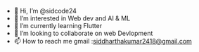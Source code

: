 - 👋 Hi, I’m @sidcode24
- 👀 I’m interested in Web dev and AI & ML
- 🌱 I’m currently learning Flutter
- 💞️ I’m looking to collaborate on web Devlopment
- 📫 How to reach me gmail :siddharthakumar2418@gmail.com 

<!---
sidcode24/sidcode24 is a ✨ special ✨ repository because its `README.md` (this file) appears on your GitHub profile.
You can click the Preview link to take a look at your changes.
--->

